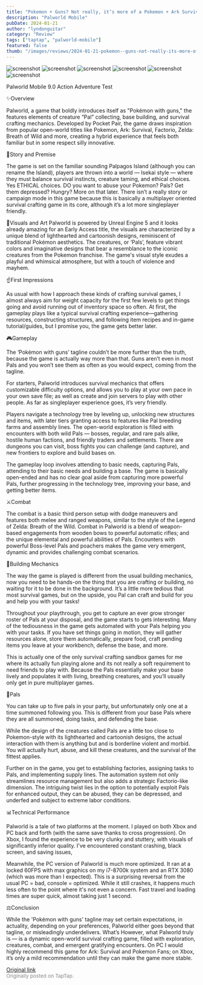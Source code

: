 ```yaml
---
title: "Pokemon + Guns? Not really, it’s more of a Pokemon + Ark Survival + more | Early Access - Palworld"
description: "Palworld Mobile"
pubDate: 2024-01-21
author: "lyndonguitar"
category: "Review"
tags: ["taptap", "palworld-mobile"]
featured: false
thumb: "/images/reviews/2024-01-21-pokemon--guns-not-really-its-more-of-a-pokemon--ark-survival--more--early-access---palwor-0.avif"
---
```


<div class="gallery">
  <img src="/images/reviews/2024-01-21-pokemon--guns-not-really-its-more-of-a-pokemon--ark-survival--more--early-access---palwor-0.avif" alt="screenshot" />
  <img src="/images/reviews/2024-01-21-pokemon--guns-not-really-its-more-of-a-pokemon--ark-survival--more--early-access---palwor-1.avif" alt="screenshot" />
  <img src="/images/reviews/2024-01-21-pokemon--guns-not-really-its-more-of-a-pokemon--ark-survival--more--early-access---palwor-2.avif" alt="screenshot" />
  <img src="/images/reviews/2024-01-21-pokemon--guns-not-really-its-more-of-a-pokemon--ark-survival--more--early-access---palwor-3.avif" alt="screenshot" />
  <img src="/images/reviews/2024-01-21-pokemon--guns-not-really-its-more-of-a-pokemon--ark-survival--more--early-access---palwor-4.avif" alt="screenshot" />
  <img src="/images/reviews/2024-01-21-pokemon--guns-not-really-its-more-of-a-pokemon--ark-survival--more--early-access---palwor-5.avif" alt="screenshot" />
</div>

Palworld Mobile
9.0
Action
Adventure
Test

✨Overview

Palworld, a game that boldly introduces itself as "Pokémon with guns," the features elements of creature “Pal” collecting, base building, and survival crafting mechanics. Developed by Pocket Pair, the game draws inspiration from popular open-world titles like Pokemon, Ark: Survival, Factorio, Zelda: Breath of Wild and more, creating a hybrid experience that feels both familiar but in some respect silly innovative.

📖Story and Premise

The game is set on the familiar sounding Palpagos Island (although you can rename the Island), players are thrown into a world — Isekai style — where they must balance survival instincts, creature taming, and ethical choices. Yes ETHICAL choices. DO you want to abuse your Pokemon? Pals? Get them depressed? Hungry? More on that later. There isn’t a really story or campaign mode in this game because this is basically a multiplayer oriented survival crafting game in its core, although it’s a lot more singleplayer friendly.

🎨Visuals and Art
Palworld is powered by Unreal Engine 5 and it looks already amazing for an Early Access title, the visuals are characterized by a unique blend of lighthearted and cartoonish designs, reminiscent of traditional Pokémon aesthetics. The creatures, or ‘Pals’, feature vibrant colors and imaginative designs that bear a resemblance to the iconic creatures from the Pokemon franchise. The game's visual style exudes a playful and whimsical atmosphere, but with a touch of violence and mayhem.

☝️First Impressions

As usual with how I approach these kinds of crafting survival games, I almost always aim for weight capacity for the first few levels to get things going and avoid running out of inventory space so often. At first, the gameplay plays like a typical survival crafting experience—gathering resources, constructing structures, and following item recipes and in-game tutorial/guides, but I promise you, the game gets better later.

🎮Gameplay

The ‘Pokémon with guns’ tagline couldn’t be more further than the truth, because the game is actually way more than that. Guns aren’t even in most Pals and you won’t see them as often as you would expect, coming from the tagline.

For starters, Palworld introduces survival mechanics that offers customizable difficulty options, and allows you to play at your own pace in your own save file; as well as create and join servers to play with other people. As far as singleplayer experience goes, it’s very friendly.

Players navigate a technology tree by leveling up, unlocking new structures and items, with later tiers granting access to features like Pal breeding farms and assembly lines. The open-world exploration is filled with encounters with both wild Pals — bosses, regular, and rare pals alike, hostile human factions, and friendly traders and settlements. There are dungeons you can visit, boss fights you can challenge (and capture), and new frontiers to explore and build bases on.

The gameplay loop involves attending to basic needs, capturing Pals, attending to their basic needs and building a base. The game is basically open-ended and has no clear goal aside from capturing more powerful Pals, further progressing in the technology tree, improving your base, and getting better items.

⚔️Combat

The combat is a basic third person setup with dodge maneuvers and features both melee and ranged weapons, similar to the style of the Legend of Zelda: Breath of the Wild. Combat in Palworld is a blend of weapon-based engagements from wooden bows to powerful automatic rifles; and the unique elemental and powerful abilities of Pals. Encounters with powerful Boss-level Pals and poachers makes the game very emergent, dynamic and provides challenging combat scenarios.

🔨Building Mechanics

The way the game is played is different from the usual building mechanics, now you need to be hands-on the thing that you are crafting or building, no waiting for it to be done in the background. It’s a little more tedious that most survival games, but on the upside, you Pal can craft and build for you and help you with your tasks!

Throughout your playthrough, you get to capture an ever grow stronger roster of Pals at your disposal, and the game starts to gets interesting. Many of the tediousness in the game gets automated with your Pals helping you with your tasks. If you have set things going in motion, they will gather resources alone, store them automatically, prepare food, craft pending items you leave at your workbench, defense the base, and more.

This is actually one of the only survival crafting sandbox games for me where its actually fun playing alone and its not really a soft requirement to need friends to play with. Because the Pals essentially make your base lively and populates it with living, breathing creatures, and you’ll usually only get in pure multiplayer games.

🐲Pals

You can take up to five pals in your party, but unfortunately only one at a time summoned following you. This is different from your base Pals where they are all summoned, doing tasks, and defending the base.

While the design of the creatures called Pals are a little too close to Pokemon-style with its lighthearted and cartoonish designs, the actual interaction with them is anything but and is borderline violent and morbid. You will actually hurt, abuse, and kill these creatures, and the survival of the fittest applies.

Further on in the game, you get to establishing factories, assigning tasks to Pals, and implementing supply lines. The automation system not only streamlines resource management but also adds a strategic Factorio-like dimension. The intriguing twist lies in the option to potentially exploit Pals for enhanced output, they can be abused, they can be depressed, and underfed and subject to extreme labor conditions.

📊Technical Performance

Palworld is a tale of two platforms at the moment.  I played on both Xbox and PC back and forth (with the same save thanks to cross progression). On Xbox, I found the experience to be very clunky and stuttery, with visuals of significantly inferior quality. I've encountered constant crashing, black screen, and saving issues,

Meanwhile, the PC version of Palworld is much more optimized. It ran at a locked 60FPS with max graphics on my i7-8700k system and an RTX 3080 (which was more than I expected). This is a surprising reversal from the usual PC = bad, console = optimized. While it still crashes, it happens much less often to the point where it's not even a concern. Fast travel and loading times are super quick, almost taking just 1 second.

⚖️Conclusion

While the 'Pokémon with guns' tagline may set certain expectations, in actuality, depending on your preferences, Palworld either goes beyond that tagline, or misleadingly underdelivers. What’s However, what Palworld truly is — is a dynamic open-world survival crafting game, filled with exploration, creatures, combat, and emergent gratifying encounters. On PC I would highly recommend this game for Ark: Survival and Pokemon Fans; on Xbox, it’s only a mild recommendation until they can make the game more stable.

[Original link](https://www.taptap.io/post/6849046)<br><span style="font-size: 0.95em; color: #888;">Originally posted on TapTap.</span>
